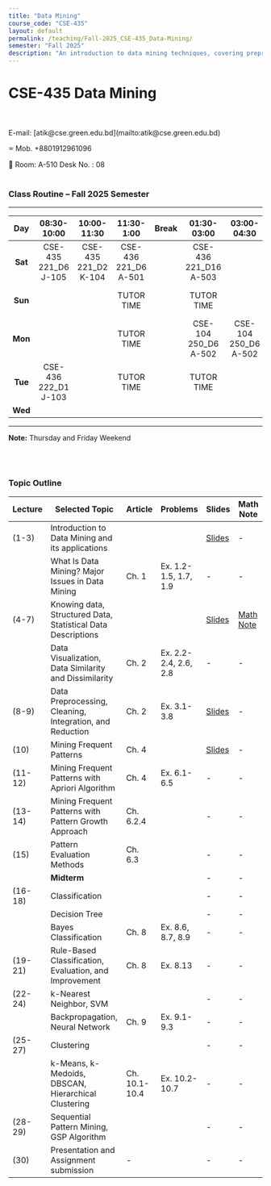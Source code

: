 ```yaml
---
title: "Data Mining"
course_code: "CSE-435"
layout: default  
permalink: /teaching/Fall-2025_CSE-435_Data-Mining/
semester: "Fall 2025"
description: "An introduction to data mining techniques, covering preprocessing, pattern mining, classification, clustering, and real-world applications."
---
```

# CSE-435 Data Mining
 <br>
<br>
E-mail: [atik@cse.green.edu.bd](mailto:atik@cse.green.edu.bd)

🕾 Mob. +8801912961096 

:office: Room: A-510 Desk No. : 08
<br>
<br>
### Class Routine – Fall 2025 Semester
---

| Day | 08:30-10:00 | 10:00-11:30 | 11:30-1:00 | Break | 01:30-03:00 | 03:00-04:30 | 06:00-07:30 | 07:30-09:00 |
| :---: | :----: | :----: | :----: | :---: | :----: | :----: | :----: | :----: |
| **Sat** | CSE-435 221_D6<br>J-105 | CSE-435 221_D2<br>K-104 | CSE-436 221_D6<br>A-501 | | CSE-436 221_D16<br>A-503 | | | |
| **Sun** | | | TUTOR TIME | | TUTOR TIME |  | | Thesis/Project Meeting <br>Online|
| **Mon** | | | TUTOR TIME | |CSE-104 250_D6<br>A-502  |CSE-104 250_D6<br>A-502  | CSE-435 221_D6<br>Online | CSE-435 221_D2<br>Online|
| **Tue** | CSE-436 222_D1<br>J-103 | | TUTOR TIME | | TUTOR TIME | | | PSD-400 221_D2<br>Online |
| **Wed** | | | | | | | | |

---
**Note:** Thursday and Friday Weekend

<br>
<br>

### Topic Outline

| Lecture  | Selected Topic  | Article  | Problems  | Slides | Math Note |
|----------|-----------------|----------|-----------|--------|------------|
| (1-3)    | Introduction to Data Mining and its applications  |  |  | [Slides](/assets/pdf/Data_Mining_Chapter_1.pdf) | - |
|          | What Is Data Mining? Major Issues in Data Mining  | Ch. 1 | Ex. 1.2-1.5, 1.7, 1.9 | - | - |
| (4-7)    | Knowing data, Structured Data, Statistical Data Descriptions  |  |  | [Slides](/assets/pdf/Data_Minig_Chapter_2_Part_1.pdf) | [Math Note](/assets/pdf/Math_Note_Data_mining_Chapter_2.pdf) |
|          | Data Visualization, Data Similarity and Dissimilarity  | Ch. 2 | Ex. 2.2-2.4, 2.6, 2.8 | - |- |
| (8-9)    | Data Preprocessing, Cleaning, Integration, and Reduction  | Ch. 2 | Ex. 3.1-3.8 | [Slides](/assets/pdf/Data_Minig_Chapter_2_Part_2.pdf) | - |
| (10)     | Mining Frequent Patterns  | Ch. 4|  | [Slides](/assets/pdf/Data_Mining_Chapter_4.pdf) |- |
| (11-12)  | Mining Frequent Patterns with Apriori Algorithm  | Ch. 4 | Ex. 6.1-6.5 | - |- |
| (13-14)  | Mining Frequent Patterns with Pattern Growth Approach  | Ch. 6.2.4 |  |- | - |
| (15)     | Pattern Evaluation Methods  | Ch. 6.3 |  | - | - |
|          | **Midterm** |  |  | - | - |
| (16-18)  | Classification  |  |  | -| - |
|          | Decision Tree  |  |  | - | - |
|          | Bayes Classification  | Ch. 8 | Ex. 8.6, 8.7, 8.9 | - |- |
| (19-21)  | Rule-Based Classification, Evaluation, and Improvement  | Ch. 8 | Ex. 8.13 |- | - |
| (22-24)  | k-Nearest Neighbor, SVM  |  |  | -| - |
|          | Backpropagation, Neural Network  | Ch. 9 | Ex. 9.1-9.3 | - |- |
| (25-27)  | Clustering  |  |  | - | - |
|          | k-Means, k-Medoids, DBSCAN, Hierarchical Clustering  | Ch. 10.1-10.4 | Ex. 10.2-10.7 | - |- |
| (28-29)  | Sequential Pattern Mining, GSP Algorithm  |  |  |-| - |
| (30)     | Presentation and Assignment submission  | - |  | - | - |


